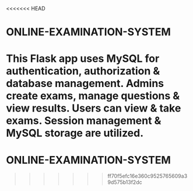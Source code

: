 <<<<<<< HEAD
# ONLINE-EXAMINATION-SYSTEM
This Flask app uses MySQL for authentication, authorization &amp; database management. Admins create exams, manage questions &amp; view results. Users can view &amp; take exams. Session management &amp; MySQL storage are utilized.
=======
# ONLINE-EXAMINATION-SYSTEM
>>>>>>> ff70f5efc16e360c9525765609a39d575b13f2dc

